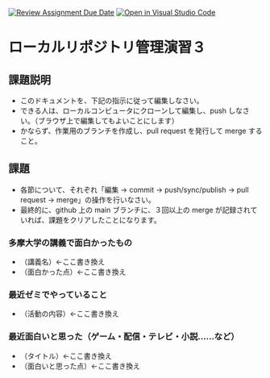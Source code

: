 [![Review Assignment Due Date](https://classroom.github.com/assets/deadline-readme-button-22041afd0340ce965d47ae6ef1cefeee28c7c493a6346c4f15d667ab976d596c.svg)](https://classroom.github.com/a/ljeawwh6)
[![Open in Visual Studio Code](https://classroom.github.com/assets/open-in-vscode-2e0aaae1b6195c2367325f4f02e2d04e9abb55f0b24a779b69b11b9e10269abc.svg)](https://classroom.github.com/online_ide?assignment_repo_id=19882786&assignment_repo_type=AssignmentRepo)
# ローカルリポジトリ管理演習３

## 課題説明
- このドキュメントを、下記の指示に従って編集しなさい。
- できる人は、ローカルコンピュータにクローンして編集し、push しなさい。（ブラウザ上で編集してもよいことにします）
- かならず、作業用のブランチを作成し、pull request を発行して merge すること。

## 課題
- 各節について、それぞれ「編集 → commit → push/sync/publish → pull request → merge」の操作を行いなさい。
- 最終的に、github 上の main ブランチに、３回以上の merge が記録されていれば、課題をクリアしたことになります。

### 多摩大学の講義で面白かったもの
- （講義名）←ここ書き換え
- （面白かった点）←ここ書き換え

### 最近ゼミでやっていること
- （活動の内容）←ここ書き換え

### 最近面白いと思った（ゲーム・配信・テレビ・小説……など）
- （タイトル）←ここ書き換え
- （面白いと思った点）←ここ書き換え
